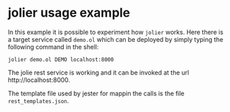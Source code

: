 # jolier usage example
In this example it is possible to experiment how `jolier` works.
Here there is a target service called `demo.ol` which can be deployed by simply
typing the following command in the shell:
```
jolier demo.ol DEMO localhost:8000
```
The jolie rest service is working and it can be invoked at the url http://localhost:8000.

The template file used by jester for mappin the calls is the file `rest_templates.json`.

